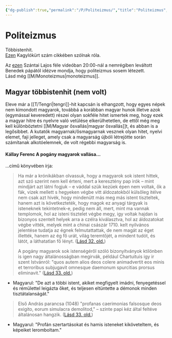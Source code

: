 ```yaml
---
{"dg-publish":true,"permalink":"/P/Politeizmus/","title":"Politeizmus","created":"2024-05-16T00:37","updated":"2024-10-25T23:50"}
---
```



# Politeizmus

Többistenhit.  
[Ezen](http://www.kagylokurt.hu/3780/orientacio/politeizmus-vagy-egyistenhit.html) Kagylókürt szám cikkében szólnak róla.  

Az [ezen](https://youtu.be/iYlBqBmWJR8&t=1186s) Szántai Lajos féle videóban 20:00-nál a nemrégiben leváltott Benedek pápától idézve mondja, hogy politeizmus sosem létezett.  
Lásd még [[M/Monoteizmus\|monoteizmus]].  

## Magyar többistenhit (nem volt)

Eleve már a [[T/Tengri\|tengri]]-hit kapcsán is elhangzott, hogy egyes népek nem kimondott magyarok, továbbá a korábban magyar hunok illetve azok (egymással keveredett) részei olyan sokféle hitet ismertek meg, hogy ezek a magyar hitre és nyelvre való vetülése elkerülhetetlen, de ettől még meg kell különböztetni [[M/Magyar ősvallás\|magyar ősvallás]]t, és abban is a legősibbet. A kutatók magyarnak/ősmagyarnak vesznek olyan hitet, nyelvi elemet, faji jelleget, amely csak a magyarság újbóli létrejötte során számítanak alkotóelemnek, de volt régebbi magyarság is.  

#### Kállay Ferenc A pogány magyarok vallása...

...című könyvében írja:
> Ha már a krónikákban olvassuk, hogy a magyarok sok istent hittek, azt szó szerint nem kell érteni, mert a keresztény pap irók – mint mindjárt azt látni fogjuk – e váddal szük kezüek épen nem voltak, ők a fák, vizek mellett s hegyeken végbe vitt áldozatokból külsőleg itélve nem csak azt hivék, hogy mindenütt más meg más istent tiszteltek, hanem azt is következteték, hogy magok ez anyagi tárgyak is isteneknek tekintetnek-e, pedig nem áll, mert, mint ma vannak templomok, hol az isteni tisztelet végbe megy, igy voltak hajdan is bizonyos szentelt helyek arra a czélra kiválasztva, hol az áldozatokat végbe vitték, melyek mint a chinai császár 1710. kelt nyilvános jelentése tudatja az égnek felmutattattak, de nem magát az éget illették, hanem az ég fő urát, világ teremtőjét, a mindent tudót, és látót, a láthatatlan fő lényt. ([Lásd 32. old.](zotero://open-pdf/library/items/DFI47XPY?page=32&annotation=MPUTNU6U))  
> 
> A pogány magyarok sok istenségéről szóló bizonyítványok ktilönben is igen nagy általánosságban megirvák, például Chartuituis igy ir szent Istvánról: "quos autem alios deos colere animadvertit eos minis et terroribus subjugavit omnesque daemonum spurcitias prorsus eliminavit." ([Lásd 33. old.](zotero://open-pdf/library/items/DFI47XPY?page=33&annotation=BSVF65XK))  
- Magyarul: "De azt a többi istent, akiket megfigyelt imádni, fenyegetéssel és rémülettel leigázta őket, és teljesen eltüntette a démonok minden tisztátalanságát."  

> Első András parancsa (1048) "profanas caerimonias falsosque deos exigito, eorum simulacra demolitod," – szinte papi kéz által feltéve általánosan hangzik. ([Lásd 33. old.](zotero://open-pdf/library/items/DFI47XPY?page=33&annotation=T5UDZ2HV))  
- Magyarul: "Profán szertartásokat és hamis isteneket kiköveteltem, és képeiket leromboltam."  